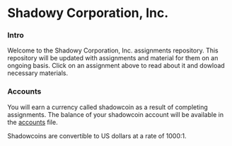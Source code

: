 # Shadowy Corporation, Inc.

### Intro

Welcome to the Shadowy Corporation, Inc. assignments repository.
This repository will be updated with assignments and material for them on
an ongoing basis. Click on an assignment above to read about it and
dowload necessary materials.

### Accounts

You will earn a currency called shadowcoin as a result of completing
assignments. The balance of your shadowcoin account will be available
in the [accounts](ACCOUNT.md) file.

Shadowcoins are convertible to US dollars at a rate of 1000:1.

